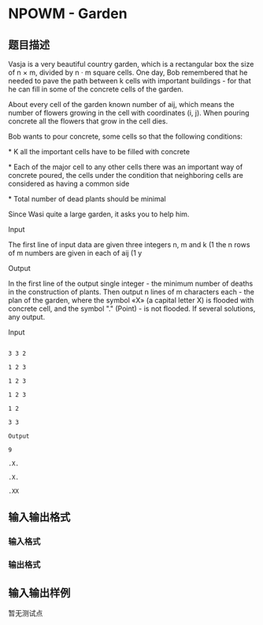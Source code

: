 # NPOWM - Garden

## 题目描述

Vasja is a very beautiful country garden, which is a rectangular box the size of n × m, divided by n · m square cells. One day, Bob remembered that he needed to pave the path between k cells with important buildings - for that he can fill in some of the concrete cells of the garden.

About every cell of the garden known number of aij, which means the number of flowers growing in the cell with coordinates (i, j). When pouring concrete all the flowers that grow in the cell dies.

Bob wants to pour concrete, some cells so that the following conditions:

\* K all the important cells have to be filled with concrete

\* Each of the major cell to any other cells there was an important way of concrete poured, the cells under the condition that neighboring cells are considered as having a common side

\* Total number of dead plants should be minimal

Since Wasi quite a large garden, it asks you to help him.

Input

The first line of input data are given three integers n, m and k (1 the n rows of m numbers are given in each of aij (1 y

Output

In the first line of the output single integer - the minimum number of deaths in the construction of plants. Then output n lines of m characters each - the plan of the garden, where the symbol «X» (a capital letter X) is flooded with concrete cell, and the symbol "." (Point) - is not flooded. If several solutions, any output.

Input

```

3 3 2

1 2 3

1 2 3

1 2 3

1 2

3 3

Output

9

.X.

.X.

.XX

```

## 输入输出格式

### 输入格式

### 输出格式

## 输入输出样例

暂无测试点

